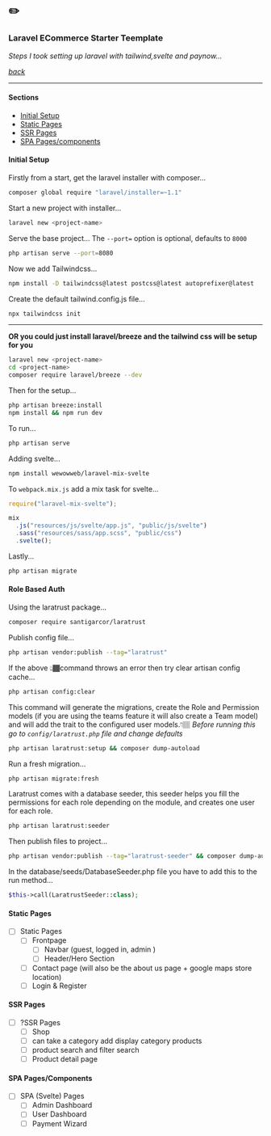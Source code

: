 ## ✏️

### Laravel ECommerce Starter Teemplate

_Steps I took setting up laravel with tailwind,svelte and paynow..._

[_back_](../../README.md)

---

#### Sections

- [Initial Setup](#initial-setup)
- [Static Pages](#static-pages)
- [SSR Pages](#ssr-pages)
- [SPA Pages/components](#spa-pages/components)

#### Initial Setup

Firstly from a start, get the laravel installer with composer...

```bash
composer global require "laravel/installer=~1.1"

```

Start a new project with installer...

```bash
laravel new <project-name>
```

Serve the base project...
The `--port=` option is optional, defaults to `8000`

```bash
php artisan serve --port=8080
```

Now we add Tailwindcss...

```bash
npm install -D tailwindcss@latest postcss@latest autoprefixer@latest
```

Create the default tailwind.config.js file...

```bash
npx tailwindcss init
```

---

**OR you could just install laravel/breeze and the tailwind css will be setup for you**

```bash
laravel new <project-name>
cd <project-name>
composer require laravel/breeze --dev
```

Then for the setup...

```bash
php artisan breeze:install
npm install && npm run dev
```

To run...

```bash
php artisan serve
```

Adding svelte...

```bash
npm install wewowweb/laravel-mix-svelte
```

To `webpack.mix.js` add a mix task for svelte...

```javascript
require("laravel-mix-svelte");

mix
  .js("resources/js/svelte/app.js", "public/js/svelte")
  .sass("resources/sass/app.scss", "public/css")
  .svelte();
```

Lastly...

```bash
php artisan migrate
```

#### Role Based Auth

Using the laratrust package...

```bash
composer require santigarcor/laratrust
```

Publish config file...

```bash
php artisan vendor:publish --tag="laratrust"
```

If the above 👆🏾command throws an error then try clear artisan config cache...

```bash
php artisan config:clear
```

This command will generate the migrations, create the Role and Permission models (if you are using the teams feature it will also create a Team model) and will add the trait to the configured user models.👇🏽
_Before running this go to `config/laratrust.php` file and change defaults_

```bash
php artisan laratrust:setup && composer dump-autoload
```

Run a fresh migration...

```bash
php artisan migrate:fresh
```

Laratrust comes with a database seeder, this seeder helps you fill the permissions for each role depending on the module, and creates one user for each role.

```bash
php artisan laratrust:seeder
```

Then publish files to project...

```bash
php artisan vendor:publish --tag="laratrust-seeder" && composer dump-autoload
```

In the database/seeds/DatabaseSeeder.php file you have to add this to the run method...

```php
$this->call(LaratrustSeeder::class);
```

#### Static Pages

- [ ] Static Pages
  - [ ] Frontpage
    - [ ] Navbar (guest, logged in, admin )
    - [ ] Header/Hero Section
  - [ ] Contact page (will also be the about us page + google maps store location)
  - [ ] Login & Register

#### SSR Pages

- [ ] ?SSR Pages
  - [ ] Shop
  - [ ] can take a category add display category products
  - [ ] product search and filter search
  - [ ] Product detail page

#### SPA Pages/Components

- [ ] SPA (Svelte) Pages
  - [ ] Admin Dashboard
  - [ ] User Dashboard
  - [ ] Payment Wizard
